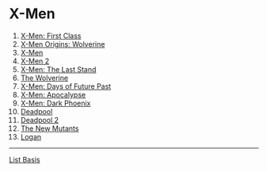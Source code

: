 # X-Men

1. [X-Men: First Class]
2. [X-Men Origins: Wolverine]
3. [X-Men]
4. [X-Men 2]
5. [X-Men: The Last Stand]
6. [The Wolverine]
7. [X-Men: Days of Future Past]
8. [X-Men: Apocalypse]
9. [X-Men: Dark Phoenix]
10. [Deadpool]
11. [Deadpool 2]
12. [The New Mutants]
13. [Logan]

---

[List Basis](https://www.digitalspy.com/movies/a844881/x-men-chronological-order-timeline/)

<!-- Links -->
[X-Men: First Class]: https://www.justwatch.com/de/Film/X-Men-Erste-Entscheidung
[X-Men Origins: Wolverine]: https://www.justwatch.com/de/Film/X-Men-Origins-Wolverine
[X-Men]: https://www.justwatch.com/de/Film/X-Men-Der-Film
[X-Men 2]: https://www.justwatch.com/de/Film/X-Men-2
[X-Men: The Last Stand]: https://www.justwatch.com/de/Film/X-Men-Der-letzte-Widerstand
[The Wolverine]: https://www.justwatch.com/de/Film/Wolverine-Der-Weg-des-Kriegers
[X-Men: Days of Future Past]: https://www.justwatch.com/de/Film/X-Men-Zukunft-ist-Vergangenheit
[X-Men: Apocalypse]: https://www.justwatch.com/de/Film/X-Men-Apocalypse
[X-Men: Dark Phoenix]: https://www.justwatch.com/de/Film/X-Men-Dark-Phoenix
[Deadpool]: https://www.justwatch.com/de/Film/Deadpool
[Deadpool 2]: https://www.justwatch.com/de/Film/Deadpool-2
[The New Mutants]: https://www.justwatch.com/de/Film/New-Mutants
[Logan]: https://www.justwatch.com/de/Film/Logan